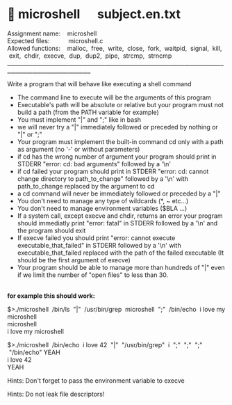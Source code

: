 # 📌 microshell &nbsp;&nbsp;&nbsp;&nbsp;&nbsp;subject.en.txt
<p>
Assignment name: &nbsp;&nbsp;&nbsp;microshell<br>
Expected files: &nbsp;&nbsp;&nbsp;&nbsp;&nbsp;&nbsp;&nbsp;&nbsp;&nbsp;&nbsp;microshell.c<br>
Allowed functions: &nbsp;&nbsp;&nbsp;malloc, &nbsp;free, &nbsp;write,&nbsp; close, &nbsp;fork, &nbsp;waitpid, &nbsp;signal, &nbsp;kill, &nbsp;exit, &nbsp;chdir, &nbsp;execve, &nbsp;dup, &nbsp;dup2, &nbsp;pipe,&nbsp; strcmp,&nbsp; strncmp<br>
____________________________________________________________________________________________________________
</p>
<p>
Write a program that will behave like executing a shell command
<ul>
<li>  The command line to execute will be the arguments of this program
<li>  Executable's path will be absolute or relative but your program must not build a path (from the PATH variable for example)
<li>  You must implement "|" and ";" like in bash
<li>  we will never try a "|" immediately followed or preceded by nothing or "|" or ";"
<li>  Your program must implement the built-in command cd only with a path as argument (no '-' or without parameters)
<li>  if cd has the wrong number of argument your program should print in STDERR "error: cd: bad arguments" followed by a '\n'
<li>  if cd failed your program should print in STDERR "error: cd: cannot change directory to path_to_change" followed by a '\n' with path_to_change replaced by the argument to cd
<li>  a cd command will never be immediately followed or preceded by a "|"
<li>  You don't need to manage any type of wildcards (*, ~ etc...)
<li>  You don't need to manage environment variables ($BLA ...)
<li>  If a system call, except execve and chdir, returns an error your program should immediatly print "error: fatal" in STDERR followed by a '\n' and the program should exit
<li>  If execve failed you should print "error: cannot execute executable_that_failed" in STDERR followed by a '\n' with executable_that_failed replaced with the path of the failed executable (It should be the first argument of execve)
<li>  Your program should be able to manage more than hundreds of "|" even if we limit the number of "open files" to less than 30.
</ul><br>
<b>for example this should work:</b>
<p>
$>./microshell&nbsp; /bin/ls&nbsp; "|" &nbsp;/usr/bin/grep &nbsp;microshell &nbsp;";" &nbsp;/bin/echo &nbsp;i love my microshell<br>
microshell<br>
i love my microshell<br>
</p>
<p>
$>./microshell &nbsp;/bin/echo &nbsp;i love 42 &nbsp;"|" &nbsp;"/usr/bin/grep" &nbsp;i &nbsp;";" &nbsp;";" &nbsp;";" &nbsp;"/bin/echo" YEAH<br>
i love 42<br>
YEAH
</p>
Hints:
Don't forget to pass the environment variable to execve

Hints:
Do not leak file descriptors!
